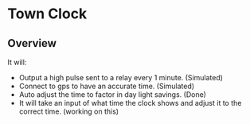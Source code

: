 # Town Clock

## Overview

It will:

- Output a high pulse sent to a relay every 1 minute. (Simulated)
- Connect to gps to have an accurate time. (Simulated)
- Auto adjust the time to factor in day light savings. (Done)
- It will take an input of what time the clock shows and adjust it to the correct time. (working on this)
